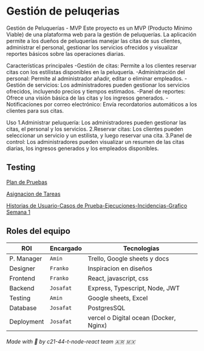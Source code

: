 # Gestión de peluqerias 

Gestión de Peluquerías - MVP
Este proyecto es un MVP (Producto Mínimo Viable) de una plataforma web para la gestión de peluquerías. La aplicación permite a los dueños de peluquerías manejar las citas de sus clientes, administrar el personal, gestionar los servicios ofrecidos y visualizar reportes básicos sobre las operaciones diarias.

Características principales
-Gestión de citas: Permite a los clientes reservar citas con los estilistas disponibles en la peluquería.
-Administración del personal: Permite al administrador añadir, editar o eliminar empleados.
-Gestión de servicios: Los administradores pueden gestionar los servicios ofrecidos, incluyendo precios y tiempos estimados.
-Panel de reportes: Ofrece una visión básica de las citas y los ingresos generados.
-Notificaciones por correo electrónico: Envía recordatorios automáticos a los clientes para sus citas.

Uso
1.Administrar peluquería: Los administradores pueden gestionar las citas, el personal y los servicios.
2.Reservar citas: Los clientes pueden seleccionar un servicio y un estilista, y luego reservar una cita.
3.Panel de control: Los administradores pueden visualizar un resumen de las citas diarias, los ingresos generados y los empleados disponibles.

## Testing

[Plan de Pruebas](https://docs.google.com/document/d/1Nm4LBLJhNogloKlYSn5NzDM_EXCm4ldd5hQdiUpeF0M/edit?usp=sharing)

[Asignacion de Tareas](https://docs.google.com/spreadsheets/d/18w2gIcq4hrf0KqOoz_SdIUqFBN7WTaXRO4Si-27eXDk/edit?gid=0#gid=0)

[Historias de Usuario-Casos de Prueba-Ejecuciones-Incidencias-Grafico Semana 1](https://docs.google.com/spreadsheets/d/1IeTGQxmWhDqV2Tqto9KcKhaz-luSz5x3/edit?usp=sharing&ouid=107763075014786345298&rtpof=true&sd=true)


## Roles del equipo

| ROl  | Encargado | Tecnologias |
| ---- | --------- | ----------- |
| P. Manager  | `Amin` | Trello, Google sheets y docs |
| Designer | `Franko` | Inspiracion en diseños |
| Frontend | `Franko` | React, javascript, css |
| Backend | `Josafat` | Express, Typescript, Node, JWT |
| Testing | `Amin` | Google sheets, Excel |
| Database | `Josafat` | PostgresSQL |
| Deployment | `Josafat` | vercel o Digital ocean (Docker, Nginx) |

###### Made with 💖 by c21-44-t-node-react team 🇦🇷 🇲🇽
